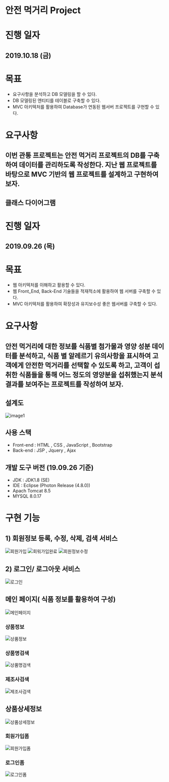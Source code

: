 # **안전 먹거리 Project**

# **진행 일자**
## 2019.10.18 (금)

# **목표**

+ 요구사항을 분석하고 DB 모델링을 할 수 있다.
+ DB 모델링된 엔티티를 테이블로 구축할 수 있다.
+ MVC 아키텍처를 활용하여 Database가 연동된 웹서버 프로젝트를 구현할 수 있다.

# **요구사항**

## 이번 관통 프로젝트는 안전 먹거리 프로젝트의 DB를 구축하여 데이터를 관리하도록 작성한다. 지난 웹 프로젝트를 바탕으로 MVC 기반의 웹 프로젝트를 설계하고 구현하여 보자.

## **클래스 다이어그램**

# **진행 일자** 
## 2019.09.26 (목)

# **목표**

+ 웹 아키텍처를 이해하고 활용할 수 있다.
+ 웹 Front_End, Back-End 기술들을 적재적소에 활용하여 웹 서버를 구축할 수 있다.
+ MVC 아키텍처를 활용하여 확장성과 유지보수성 좋은 웹서버를 구축할 수 있다.

# **요구사항**

## 안전 먹거리에 대한 정보를 식품별 첨가물과 영양 성분 데이터를 분석하고, 식품 별 알레르기 유의사항을 표시하여 고객에게 안전한 먹거리를 선택할 수 있도록 하고, 고객이 섭취한 식품들을 통해 어느 정도의 영양분을 섭취했는지 분석결과를 보여주는 프로젝트를 작성하여 보자.

## **설계도**
![image1](https://user-images.githubusercontent.com/27561530/65660001-52177380-e068-11e9-97e5-f5d7bc4843c8.PNG)

## **사용 스택**

+ Front-end  : HTML , CSS , JavaScript , Bootstrap 
+ Back-end : JSP , Jquery , Ajax  

## **개발 도구 버전** (19.09.26 기준)

+ JDK : JDK1.8 (SE)
+ IDE : Eclipse (Photon Release (4.8.0))
+ Apach Tomcat 8.5
+ MYSQL 8.0.17


# **구현 기능**

## 1) 회원정보 등록, 수정, 삭제, 검색 서비스
![회원가입](https://user-images.githubusercontent.com/27561530/67080024-459dbb00-f1cf-11e9-957c-74278c57a0ee.png)
![회워가입완료](https://user-images.githubusercontent.com/27561530/67080079-6d8d1e80-f1cf-11e9-9518-35628cc50dc5.png)
![회원정보수정](https://user-images.githubusercontent.com/27561530/67080094-75e55980-f1cf-11e9-87b2-cc42eedfa1dc.png)

## 2) 로그인/ 로그아웃 서비스
![로그인](https://user-images.githubusercontent.com/27561530/67080182-9f05ea00-f1cf-11e9-9028-55407bd60af3.png)


## 메인 페이지( 식품 정보를 활용하여 구성)
![메인페이지](https://user-images.githubusercontent.com/27561530/65660413-95261680-e069-11e9-99a7-3fbf5e4f2891.PNG)

### 상품정보
![상품정보](https://user-images.githubusercontent.com/27561530/65660441-b38c1200-e069-11e9-8240-406d106c791c.PNG)

### 상품명검색
![상품명검색](https://user-images.githubusercontent.com/27561530/65660446-b424a880-e069-11e9-95b3-b8d3751fc9c7.PNG)

### 제조사검색
![제조사검색](https://user-images.githubusercontent.com/27561530/65660442-b38c1200-e069-11e9-9ecc-5033f36c94a7.PNG)

## 상품상세정보
![상품상세정보](https://user-images.githubusercontent.com/27561530/65661066-98ba9d00-e06b-11e9-8832-c066f73764f5.PNG)

### 회원가입폼
![회원가입폼](https://user-images.githubusercontent.com/27561530/65660444-b424a880-e069-11e9-9adf-370a66bc86b9.PNG)

### 로그인폼
![로그인폼](https://user-images.githubusercontent.com/27561530/65660445-b424a880-e069-11e9-8c98-c31eedc54ec9.PNG)



